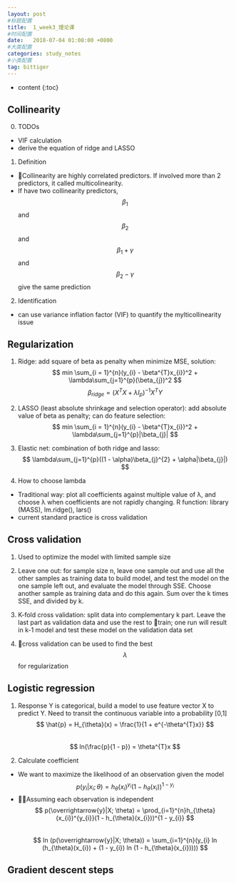 ```yaml
---
layout: post
#标题配置
title:  1_week3_理论课
#时间配置
date:   2018-07-04 01:08:00 +0800
#大类配置
categories: study_notes
#小类配置
tag: bittiger
---
```


* content
{:toc}


## Collinearity

0. TODOs   
  * VIF calculation
  * derive the equation of ridge and LASSO

1. Definition
  * Collinearity are highly correlated predictors. If involved more than 2
  predictors, it called multicolinearity.
  * If have two collinearity predictors, $$ \beta_{1} $$ and $$ \beta_{2} $$ and $$ \beta_{1} + \gamma $$ and $$ \beta_{2} - \gamma $$ give the same
  prediction     

2. Identification   
  * can use variance inflation factor (VIF) to quantify the mylticollinearity issue    

## Regularization   

1. Ridge: add square of beta as penalty when minimize MSE, solution:
$$ min \sum_{i = 1}^{n}(y_{i} - \beta^{T}x_{i})^2 + \lambda\sum_{j=1}^{p}(\beta_{j})^2 $$
$$ \beta_{ridge} = (X^{T}X + \lambda I_{p})^{-1}X^{T}Y $$      

2. LASSO (least absolute shrinkage and selection operator): add absolute value of beta as penalty; can do feature selection:
$$ min \sum_{i = 1}^{n}(y_{i} - \beta^{T}x_{i})^2 + \lambda\sum_{j=1}^{p}|\beta_{j}| $$     

3. Elastic net: combination of both ridge and lasso:
$$ \lambda\sum_{j=1}^{p}((1 - \alpha)\beta_{j}^{2} + \alpha|\beta_{j}|) $$   

4. How to choose lambda   
  * Traditional way: plot all coefficients against multiple value of λ, and choose λ when coefficients are not rapidly changing. R function: library (MASS), lm.ridge(), lars()    
  * current standard practice is cross validation    

## Cross validation    

1. Used to optimize the model with limited sample size     

2. Leave one out: for sample size n, leave one sample out and use all the other samples as training data to build model, and test the model on the one sample left out, and evaluate the model through SSE. Choose another sample as training data and do this again. Sum over the k times SSE, and divided by k.     

3. K-fold cross validation: split data into complementary k part. Leave the last part as validation data and use the rest to train; one run will result in k-1 model and test these model on the validation data set    

4. cross validation can be used to find the best $$ \lambda $$ for regularization    


## Logistic regression        

1. Response Y is categorical, build a model to use feature vector X to predict Y. Need to transit the continuous variable into a probability [0,1]   
$$ \hat{p} = H_{\theta}(x) = \frac{1}{1 + e^{-\theta^{T}x}} $$     
$$ ln(\frac{p}{1 - p}) = \theta^{T}x $$   

2. Calculate coefficient   
  * We want to maximize the likelihood of an observation given the model    
  $$ p(y_{i}|x_{i}; \theta) = h_{\theta}(x_{i})^{y_{i}}(1 - h_{\theta}(x_{i}))^{1-y_{i}} $$    
  * Assuming each observation is independent     
  $$ p(\overrightarrow{y}|X; \theta) = \prod_{i=1}^{n}h_{\theta}(x_{i})^{y_{i}}(1 - h_{\theta}(x_{i}))^{1 - y_{i}} $$  
  $$ ln (p(\overrightarrow{y}|X; \theta)) = \sum_{i=1}^{n}(y_{i} ln (h_{\theta}(x_{i}) + (1 - y_{i}) ln (1 - h_{\theta}(x_{i})))) $$     

  ## Gradient descent steps    
